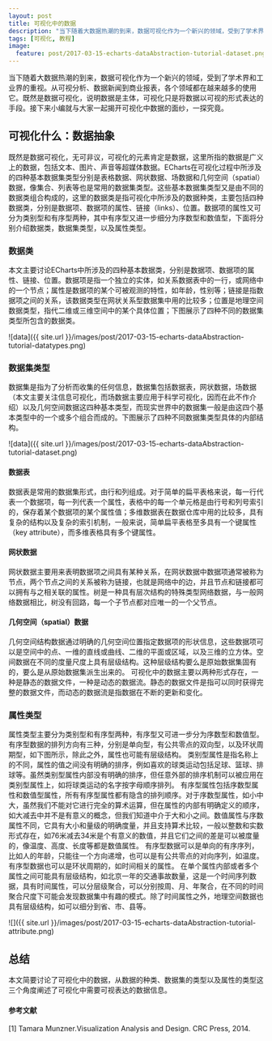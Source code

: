 ```yaml
---
layout: post
title: 可视化中的数据
description: "当下随着大数据热潮的到来，数据可视化作为一个新兴的领域，受到了学术界和工业界的重视。从可视分析、数据新闻到商业报表，各个领域都在越来越多的使用它。既然是数据可视化，说明数据是主体，可视化只是将数据以可视的形式表达的手段。接下来小编就与大家一起揭开可视化中数据的面纱，一探究竟。"
tags: [可视化, 教程]
image:
  feature: post/2017-03-15-echarts-dataAbstraction-tutorial-dataset.png
---
```


当下随着大数据热潮的到来，数据可视化作为一个新兴的领域，受到了学术界和工业界的重视。从可视分析、数据新闻到商业报表，各个领域都在越来越多的使用它。既然是数据可视化，说明数据是主体，可视化只是将数据以可视的形式表达的手段。接下来小编就与大家一起揭开可视化中数据的面纱，一探究竟。

## 可视化什么：数据抽象

既然是数据可视化，无可非议，可视化的元素肯定是数据，这里所指的数据是广义上的数据，包括文本、图片、声音等超媒体数据。ECharts在可视化过程中所涉及的四种基本数据集类型分别是表格数据、网状数据、场数据和几何空间（spatial）数据，像集合、列表等也是常用的数据集类型。这些基本数据集类型又是由不同的数据类组合构成的，这里的数据类是指可视化中所涉及的数据种类，主要包括四种数据类，分别是数据项、数据项的属性、链接（links）、位置。数据项的属性又可分为类别型和有序型两种，其中有序型又进一步细分为序数型和数值型，下面将分别介绍数据类，数据集类型，以及属性类型。

### 数据类

本文主要讨论ECharts中所涉及的四种基本数据类，分别是数据项、数据项的属性、链接、位置。数据项是指一个独立的实体，如关系数据表中的一行，或网络中的一个节点；属性是数据项的某个可被观测的特性，如年龄，性别等；链接是指数据项之间的关系，该数据类型在网状关系型数据集中用的比较多；位置是地理空间数据类型，指代二维或三维空间中的某个具体位置；下图展示了四种不同的数据集类型所包含的数据类。

![data]({{ site.url }}/images/post/2017-03-15-echarts-dataAbstraction-tutorial-datatypes.png)

### 数据集类型

数据集是指为了分析而收集的任何信息，数据集包括数据表，网状数据，场数据（本文主要关注信息可视化，而场数据主要应用于科学可视化，因而在此不作介绍）以及几何空间数据这四种基本类型，而现实世界中的数据集一般是由这四个基本类型中的一个或多个组合而成的。下图展示了四种不同数据集类型具体的内部结构。

![data]({{ site.url }}/images/post/2017-03-15-echarts-dataAbstraction-tutorial-dataset.png)

#### 数据表

数据表是常用的数据集形式，由行和列组成。对于简单的扁平表格来说，每一行代表一个数据项，每一列代表一个属性，表格中的每一个单元格是由行号和列号索引的，保存着某个数据项的某个属性值；多维数据表在数据仓库中用的比较多，具有复杂的结构以及复杂的索引机制，一般来说，简单扁平表格至多具有一个键属性（key attribute），而多维表格具有多个键属性。

#### 网状数据

网状数据主要用来表明数据项之间具有某种关系，在网状数据中数据项通常被称为节点，两个节点之间的关系被称为链接，也就是网络中的边，并且节点和链接都可以拥有与之相关联的属性。树是一种具有层次结构的特殊类型网络数据，与一般网络数据相比，树没有回路，每一个子节点都对应唯一的一个父节点。

#### 几何空间（spatial）数据

几何空间结构数据通过明确的几何空间位置指定数据项的形状信息，这些数据项可以是空间中的点、一维的直线或曲线、二维的平面或区域，以及三维的立方体。空间数据在不同的度量尺度上具有层级结构。这种层级结构要么是原始数据集固有的，要么是从原始数据集派生出来的。
可视化中的数据主要以两种形式存在，一种是静态的数据文件，一种是动态的数据流。静态的数据文件是指可以同时获得完整的数据文件，而动态的数据流是指数据在不断的更新和变化。

### 属性类型

属性类型主要分为类别型和有序型两种，有序型又可进一步分为序数型和数值型。有序型数据的排列方向有三种，分别是单向型，有公共零点的双向型，以及环状周期型，如下图所示，除此之外，属性也可能有层级结构。
类别型属性是指名称上的不同，属性的值之间没有明确的排序，例如喜欢的球类运动包括足球、篮球、排球等。虽然类别型属性内部没有明确的排序，但任意外部的排序机制可以被应用在类别型属性上，如将球类运动的名字按字母顺序排列。
有序型属性包括序数型属性和数值型属性，所有有序型属性都有隐含的排列顺序。对于序数型属性，如小中大，虽然我们不能对它进行完全的算术运算，但在属性的内部有明确定义的顺序，如大减去中并不是有意义的概念，但我们知道中介于大和小之间。数值属性与序数属性不同，它具有大小和量级的明确度量，并且支持算术比较，一般以整数和实数形式存在，如76米减去34米是个有意义的数值，并且它们之间的差是可以被度量的，像温度、高度、长度等都是数值属性。
有序型数据可以是单向的有序序列，比如人的年龄，只能往一个方向递增，也可以是有公共零点的对向序列，如温度。有序型数据也可以是环状周期的，如时间相关的属性。
在单个属性内部或者多个属性之间可能具有层级结构，如北京一年的交通事故数量，这是一个时间序列数据，具有时间属性，可以分层级聚合，可以分别按周、月、年聚合，在不同的时间聚合尺度下可能会发现数据集中有趣的模式。除了时间属性之外，地理空间数据也具有层级结构，如可以细分到省、市、县等。

![]({{ site.url }}/images/post/2017-03-15-echarts-dataAbstraction-tutorial-attribute.png)

## 总结
本文简要讨论了可视化中的数据，从数据的种类、数据集的类型以及属性的类型这三个角度阐述了可视化中需要可视表达的数据信息。



#### 参考文献

[1] Tamara Munzner.Visualization Analysis and Design. CRC Press, 2014.